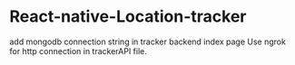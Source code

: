 # React-native-Location-tracker
add mongodb connection string in tracker backend index page
Use ngrok for http connection in trackerAPI file.
